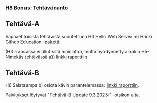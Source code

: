 ### H8 Bonus: [Tehtävänanto](https://terokarvinen.com/linux-palvelimet/#h8-bonus)

## Tehtävä-A

Vapaaehtoisista tehtävistä suoritettuna H3 Hello Web Server m) Hanki Github Education -paketti.

(H3 -rapsassa ei ollut siitä mainintaa, mutta hyödynnetty ainakin H5-Nimekäs tehtävässä a)) [linkki raporttiin](https://github.com/arilep/h5-Nimek-s/blob/main/h5-nimek%C3%A4s.md)

## Tehtävä-B

H6 Salataampa b) osiota kävin parantelemassa: [linkki raporttiin](https://github.com/arilep/h6-salataampa/blob/main/h6-salataampa.md).

Päivitykset löytyvät "Tehtävä-B Update 9.3.2025:" -otsikon alta.
